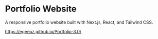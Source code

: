 # Portfolio Website

A responsive portfolio website built with Next.js, React, and Tailwind CSS.


https://egeeoz.github.io/Portfolio-3.0/
